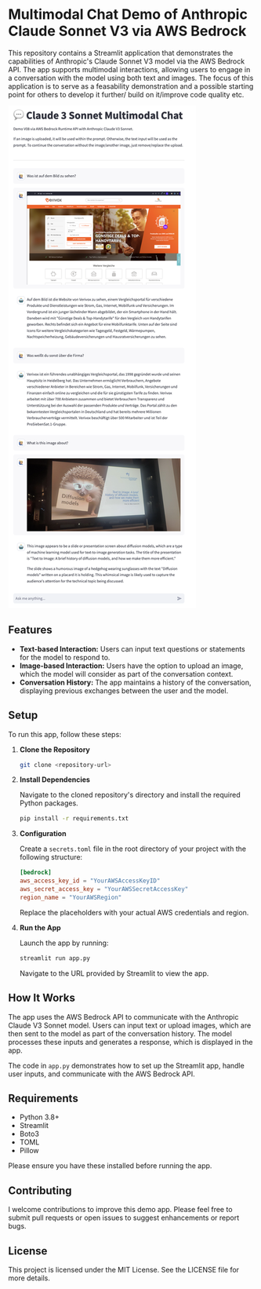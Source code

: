 # Multimodal Chat Demo of Anthropic Claude Sonnet V3 via AWS Bedrock

This repository contains a Streamlit application that demonstrates the capabilities of Anthropic's Claude Sonnet V3 model via the AWS Bedrock API. The app supports multimodal interactions, allowing users to engage in a conversation with the model using both text and images.
The focus of this application is to serve as a feasability demonstration and a possible starting point for others to develop it further/ build on it/improve code quality etc.   

![Screenshot](screenshot.png)

## Features

- **Text-based Interaction:** Users can input text questions or statements for the model to respond to.
- **Image-based Interaction:** Users have the option to upload an image, which the model will consider as part of the conversation context.
- **Conversation History:** The app maintains a history of the conversation, displaying previous exchanges between the user and the model.


## Setup

To run this app, follow these steps:

1. **Clone the Repository**

   ```bash
   git clone <repository-url>
   ```

2. **Install Dependencies**

   Navigate to the cloned repository's directory and install the required Python packages.

   ```bash
   pip install -r requirements.txt
   ```

3. **Configuration**

   Create a `secrets.toml` file in the root directory of your project with the following structure:

   ```toml
   [bedrock]
   aws_access_key_id = "YourAWSAccessKeyID"
   aws_secret_access_key = "YourAWSSecretAccessKey"
   region_name = "YourAWSRegion"
   ```

   Replace the placeholders with your actual AWS credentials and region.

4. **Run the App**

   Launch the app by running:

   ```bash
   streamlit run app.py
   ```

   Navigate to the URL provided by Streamlit to view the app.

## How It Works

The app uses the AWS Bedrock API to communicate with the Anthropic Claude V3 Sonnet model. Users can input text or upload images, which are then sent to the model as part of the conversation history. The model processes these inputs and generates a response, which is displayed in the app.

The code in `app.py` demonstrates how to set up the Streamlit app, handle user inputs, and communicate with the AWS Bedrock API.

## Requirements

- Python 3.8+
- Streamlit
- Boto3
- TOML
- Pillow

Please ensure you have these installed before running the app.

## Contributing

I welcome contributions to improve this demo app. Please feel free to submit pull requests or open issues to suggest enhancements or report bugs.

## License

This project is licensed under the MIT License. See the LICENSE file for more details.
